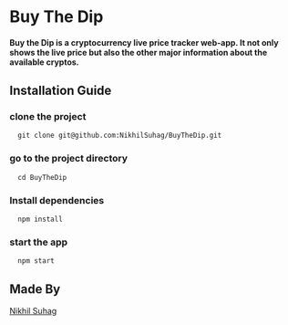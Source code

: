 # Buy The Dip
#### Buy the Dip is a cryptocurrency live price tracker web-app. It not only shows the live price but also the other major information about the available cryptos.

## Installation Guide
### clone the project
```
  git clone git@github.com:NikhilSuhag/BuyTheDip.git
```
### go to the project directory
```
  cd BuyTheDip
```
### Install dependencies
```
  npm install
```
### start the app
```
  npm start
```
## Made By
[Nikhil Suhag](https://github.com/NikhilSuhag)






